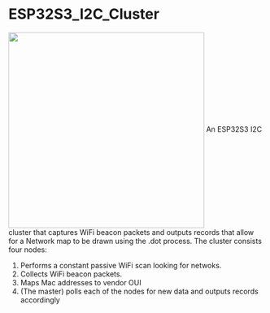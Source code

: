 # ESP32S3_I2C_Cluster
<img src="https://github.com/wicked-rainman/ESP32S3_I2C_Cluster/images/Cluster.jpg" width="385px" align="center">
An ESP32S3 I2C cluster that captures WiFi beacon packets and outputs records that allow for a Network map to be drawn using the .dot process. The cluster consists four nodes: 

1. Performs a constant passive WiFi scan looking for netwoks.
2. Collects WiFi beacon packets.
3. Maps Mac addresses to vendor OUI 
4. (The master) polls each of the nodes for new data and outputs records accordingly
